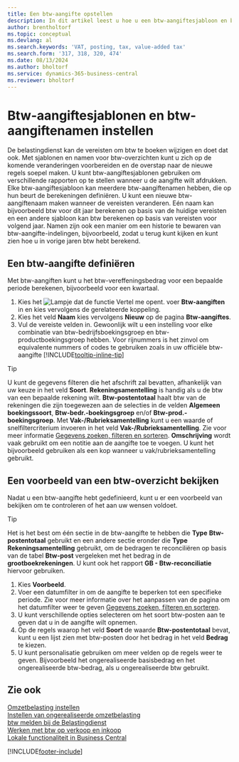 ```yaml
---
title: Een btw-aangifte opstellen
description: In dit artikel leest u hoe u een btw-aangiftesjabloon en btw-aangiftenamen instelt om te voldoen aan de veranderende vereisten van de belastingdienst.
author: brentholtorf
ms.topic: conceptual
ms.devlang: al
ms.search.keywords: 'VAT, posting, tax, value-added tax'
ms.search.form: '317, 318, 320, 474'
ms.date: 08/13/2024
ms.author: bholtorf
ms.service: dynamics-365-business-central
ms.reviewer: bholtorf
---
```


# Btw-aangiftesjablonen en btw-aangiftenamen instellen

De belastingdienst kan de vereisten om btw te boeken wijzigen en doet dat ook. Met sjablonen en namen voor btw-overzichten kunt u zich op de komende veranderingen voorbereiden en de overstap naar de nieuwe regels soepel maken. U kunt btw-aangiftesjablonen gebruiken om verschillende rapporten op te stellen wanneer u de aangifte wilt afdrukken. Elke btw-aangiftesjabloon kan meerdere btw-aangiftenamen hebben, die op hun beurt de berekeningen definiëren. U kunt een nieuwe btw-aangiftenaam maken wanneer de vereisten veranderen. Eén naam kan bijvoorbeeld btw voor dit jaar berekenen op basis van de huidige vereisten en een andere sjabloon kan btw berekenen op basis van vereisten voor volgend jaar. Namen zijn ook een manier om een historie te bewaren van btw-aangifte-indelingen, bijvoorbeeld, zodat u terug kunt kijken en kunt zien hoe u in vorige jaren btw hebt berekend.

## Een btw-aangifte definiëren

Met btw-aangiften kunt u het btw-vereffeningsbedrag voor een bepaalde periode berekenen, bijvoorbeeld voor een kwartaal.

1. Kies het ![Lampje dat de functie Vertel me opent.](media/ui-search/search_small.png "Vertel me wat u wilt doen") voer **Btw-aangiften** in en kies vervolgens de gerelateerde koppeling.  
2. Kies het veld **Naam** kies vervolgens **Nieuw** op de pagina **Btw-aangiftes**.
3. Vul de vereiste velden in. Gewoonlijk wilt u een instelling voor elke combinatie van btw-bedrijfsboekingsgroep en btw-productboekingsgroep hebben. Voor rijnummers is het zinvol om equivalente nummers of codes te gebruiken zoals in uw officiële btw-aangifte [!INCLUDE[tooltip-inline-tip](includes/tooltip-inline-tip_md.md)]  

> [!Tip]
> U kunt de gegevens filteren die het afschrift zal bevatten, afhankelijk van uw keuze in het veld **Soort**. **Rekeningsamentelling** is handig als u de btw van een bepaalde rekening wilt.
**Btw-postentotaal** haalt btw van de rekeningen die zijn toegewezen aan de selecties in de velden **Algemeen boekingssoort**, **Btw-bedr.-boekingsgroep** en/of **Btw-prod.-boekingsgroep**. Met **Vak-/Rubrieksamentelling** kunt u een waarde of snelfiltercriterium invoeren in het veld **Vak-/Rubrieksamentelling**. Zie voor meer informatie [Gegevens zoeken, filteren en sorteren](ui-enter-criteria-filters.md). **Omschrijving** wordt vaak gebruikt om een notitie aan de aangifte toe te voegen. U kunt het bijvoorbeeld gebruiken als een kop wanneer u vak/rubrieksamentelling gebruikt.

## Een voorbeeld van een btw-overzicht bekijken

Nadat u een btw-aangifte hebt gedefinieerd, kunt u er een voorbeeld van bekijken om te controleren of het aan uw wensen voldoet.
> [!Tip]
> Het is het best om één sectie in de btw-aangifte te hebben die **Type** **Btw-postentotaal** gebruikt en een andere sectie eronder die **Type** **Rekeningsamentelling** gebruikt, om de bedragen te reconciliëren op basis van de tabel **Btw-post** vergeleken met het bedrag in de **grootboekrekeningen**. U kunt ook het rapport **GB - Btw-reconciliatie** hiervoor gebruiken.

1. Kies **Voorbeeld**.
2. Voer een datumfilter in om de aangifte te beperken tot een specifieke periode. Zie voor meer informatie over het aanpassen van de pagina om het datumfilter weer te geven [Gegevens zoeken, filteren en sorteren](ui-enter-criteria-filters.md).
3. U kunt verschillende opties selecteren om het soort btw-posten aan te geven dat u in de aangifte wilt opnemen.
4. Op de regels waarop het veld **Soort** de waarde **Btw-postentotaal** bevat, kunt u een lijst zien met btw-posten door het bedrag in het veld **Bedrag** te kiezen.
5. U kunt personalisatie gebruiken om meer velden op de regels weer te geven. Bijvoorbeeld het ongerealiseerde basisbedrag en het ongerealiseerde btw-bedrag, als u ongerealiseerde btw gebruikt.

## Zie ook

[Omzetbelasting instellen](finance-setup-vat.md)    
[Instellen van ongerealiseerde omzetbelasting](finance-setup-unrealized-vat.md)    
[btw melden bij de Belastingdienst](finance-how-report-vat.md)    
[Werken met btw op verkoop en inkoop](finance-work-with-vat.md)    
[Lokale functionaliteit in Business Central](about-localization.md)  


[!INCLUDE[footer-include](includes/footer-banner.md)]

